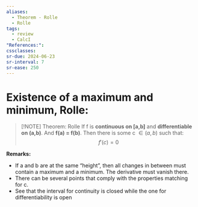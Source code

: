 ```yaml
---
aliases:
  - Theorem - Rolle
  - Rolle
tags:
  - review
  - CalcI
"References:": 
cssclasses:
sr-due: 2024-06-23
sr-interval: 7
sr-ease: 250
---
```

# Existence of a maximum and minimum, Rolle: 

> [!NOTE]  Theorem: Rolle
> If f is **continuous on [a,b]** and **differentiable on (a,b)**. And **f(a) = f(b)**. 
> Then there is some c $\in (a,b)$ such that: 
> $$
> f'(c) = 0
> $$
> 

**Remarks:**
 + If a and b are at the same “height”, then all changes in between must contain a maximum and a minimum. The derivative must vanish there. 
 + There can be several points that comply with the properties matching for c. 
 + See that the interval for continuity is closed while the one for differentiability is open 
